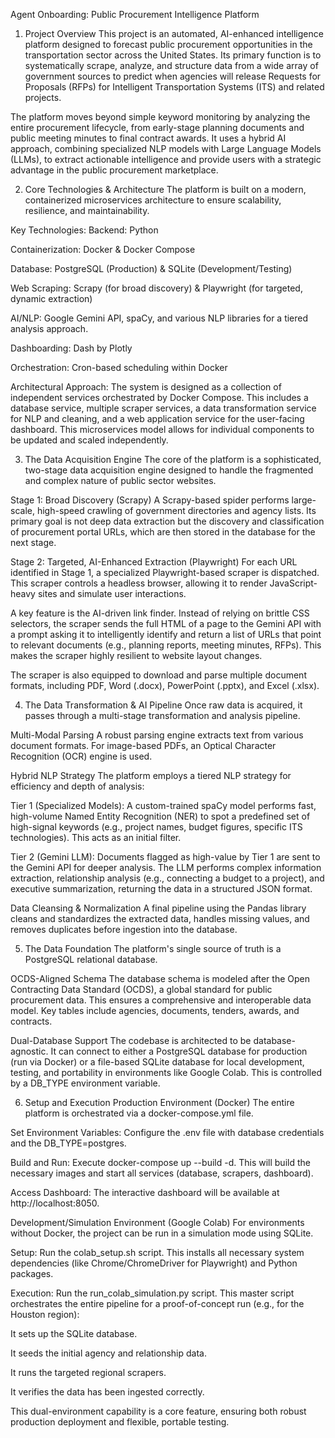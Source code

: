 Agent Onboarding: Public Procurement Intelligence Platform
1. Project Overview
This project is an automated, AI-enhanced intelligence platform designed to forecast public procurement opportunities in the transportation sector across the United States. Its primary function is to systematically scrape, analyze, and structure data from a wide array of government sources to predict when agencies will release Requests for Proposals (RFPs) for Intelligent Transportation Systems (ITS) and related projects.

The platform moves beyond simple keyword monitoring by analyzing the entire procurement lifecycle, from early-stage planning documents and public meeting minutes to final contract awards. It uses a hybrid AI approach, combining specialized NLP models with Large Language Models (LLMs), to extract actionable intelligence and provide users with a strategic advantage in the public procurement marketplace.

2. Core Technologies & Architecture
The platform is built on a modern, containerized microservices architecture to ensure scalability, resilience, and maintainability.

Key Technologies:
Backend: Python

Containerization: Docker & Docker Compose

Database: PostgreSQL (Production) & SQLite (Development/Testing)

Web Scraping: Scrapy (for broad discovery) & Playwright (for targeted, dynamic extraction)

AI/NLP: Google Gemini API, spaCy, and various NLP libraries for a tiered analysis approach.

Dashboarding: Dash by Plotly

Orchestration: Cron-based scheduling within Docker

Architectural Approach:
The system is designed as a collection of independent services orchestrated by Docker Compose. This includes a database service, multiple scraper services, a data transformation service for NLP and cleaning, and a web application service for the user-facing dashboard. This microservices model allows for individual components to be updated and scaled independently.

3. The Data Acquisition Engine
The core of the platform is a sophisticated, two-stage data acquisition engine designed to handle the fragmented and complex nature of public sector websites.

Stage 1: Broad Discovery (Scrapy)
A Scrapy-based spider performs large-scale, high-speed crawling of government directories and agency lists. Its primary goal is not deep data extraction but the discovery and classification of procurement portal URLs, which are then stored in the database for the next stage.

Stage 2: Targeted, AI-Enhanced Extraction (Playwright)
For each URL identified in Stage 1, a specialized Playwright-based scraper is dispatched. This scraper controls a headless browser, allowing it to render JavaScript-heavy sites and simulate user interactions.

A key feature is the AI-driven link finder. Instead of relying on brittle CSS selectors, the scraper sends the full HTML of a page to the Gemini API with a prompt asking it to intelligently identify and return a list of URLs that point to relevant documents (e.g., planning reports, meeting minutes, RFPs). This makes the scraper highly resilient to website layout changes.

The scraper is also equipped to download and parse multiple document formats, including PDF, Word (.docx), PowerPoint (.pptx), and Excel (.xlsx).

4. The Data Transformation & AI Pipeline
Once raw data is acquired, it passes through a multi-stage transformation and analysis pipeline.

Multi-Modal Parsing
A robust parsing engine extracts text from various document formats. For image-based PDFs, an Optical Character Recognition (OCR) engine is used.

Hybrid NLP Strategy
The platform employs a tiered NLP strategy for efficiency and depth of analysis:

Tier 1 (Specialized Models): A custom-trained spaCy model performs fast, high-volume Named Entity Recognition (NER) to spot a predefined set of high-signal keywords (e.g., project names, budget figures, specific ITS technologies). This acts as an initial filter.

Tier 2 (Gemini LLM): Documents flagged as high-value by Tier 1 are sent to the Gemini API for deeper analysis. The LLM performs complex information extraction, relationship analysis (e.g., connecting a budget to a project), and executive summarization, returning the data in a structured JSON format.

Data Cleansing & Normalization
A final pipeline using the Pandas library cleans and standardizes the extracted data, handles missing values, and removes duplicates before ingestion into the database.

5. The Data Foundation
The platform's single source of truth is a PostgreSQL relational database.

OCDS-Aligned Schema
The database schema is modeled after the Open Contracting Data Standard (OCDS), a global standard for public procurement data. This ensures a comprehensive and interoperable data model. Key tables include agencies, documents, tenders, awards, and contracts.

Dual-Database Support
The codebase is architected to be database-agnostic. It can connect to either a PostgreSQL database for production (run via Docker) or a file-based SQLite database for local development, testing, and portability in environments like Google Colab. This is controlled by a DB_TYPE environment variable.

6. Setup and Execution
Production Environment (Docker)
The entire platform is orchestrated via a docker-compose.yml file.

Set Environment Variables: Configure the .env file with database credentials and the DB_TYPE=postgres.

Build and Run: Execute docker-compose up --build -d. This will build the necessary images and start all services (database, scrapers, dashboard).

Access Dashboard: The interactive dashboard will be available at http://localhost:8050.

Development/Simulation Environment (Google Colab)
For environments without Docker, the project can be run in a simulation mode using SQLite.

Setup: Run the colab_setup.sh script. This installs all necessary system dependencies (like Chrome/ChromeDriver for Playwright) and Python packages.

Execution: Run the run_colab_simulation.py script. This master script orchestrates the entire pipeline for a proof-of-concept run (e.g., for the Houston region):

It sets up the SQLite database.

It seeds the initial agency and relationship data.

It runs the targeted regional scrapers.

It verifies the data has been ingested correctly.

This dual-environment capability is a core feature, ensuring both robust production deployment and flexible, portable testing.
